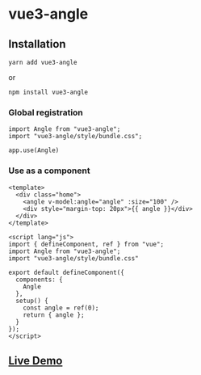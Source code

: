 # vue3-angle

## Installation
```
yarn add vue3-angle
```
or
```
npm install vue3-angle
```

### Global registration
```
import Angle from "vue3-angle";
import "vue3-angle/style/bundle.css";

app.use(Angle)
```

### Use as a component
```
<template>
  <div class="home">
    <angle v-model:angle="angle" :size="100" />
    <div style="margin-top: 20px">{{ angle }}</div>
  </div>
</template>

<script lang="js">
import { defineComponent, ref } from "vue";
import Angle from "vue3-angle";
import "vue3-angle/style/bundle.css"

export default defineComponent({
  components: {
    Angle
  },
  setup() {
    const angle = ref(0);
    return { angle };
  }
});
</script>

```

## [Live Demo](https://aesoper101.github.io/vue3-angle/)

